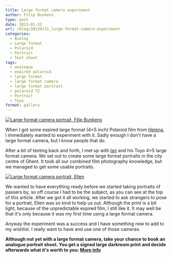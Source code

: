 ```yaml
---
title: Large format camera experiment
author: Filip Bunkens
type: post
date: 2013-01-31
url: /blog/20130131_large-format-camera-experiment
categories:
  - Analog
  - Large format
  - Polaroid
  - Portrait
  - Test shoot
tags:
  - analogue
  - expired polaroid
  - large format
  - large format camera
  - large format portrait
  - polaroid 72
  - Portrait
  - Toyo
format: gallery
---
```

[![Large format camera portrait, Filip Bunkens][1]](/images/blogposts/20130131_4x5_polaroid_72-2.jpg)

When I got some expired large format (4&#215;5 inch) Polaroid film from <a href="http://www.linkedin.com/in/helenavaneykeren" title="Helena Van Eyckeren op linked in" rel="friend met">Helena</a>, I immediately wanted to experiment with it. Sadly enough I don't have a large format camera, but I know people that do.

After a bit of texting back and forth, I met up with <a href="http://www.ianbauters.be" title="Ian Bauters" rel="contact met">Ian</a> and his Toyo 4&#215;5 large format camera. We set out to create some large format portraits in the city centre of Ghent. It took all our combined film photography knowledge, but we managed to get some usable portraits.

[![Large format camera portrait, Ellen][2]](/images/blogposts/20130130_polaroid_4by5_ellen-2.jpg)

We wanted to have everything ready before we started taking portraits of passers by, so off course I had to be the subject, as you can see at the top of this article. After we got it all working, we started to ask strangers to pose for a portrait, Ellen was so kind to help us out. Although the print is a bit light, because of the unpredictable expired film, I still like it. It may well be that it's only because it was my first time using a large format camera.

Anyway the experiment was a success and I have something new to add to my wishlist. I really want to have and use one of those cameras.

**Although not yet with a large format camera, take your chance to book an analogue portrait shoot. You get a signed large darkroom print and decide afterwards what it's worth to you: <a href="http://pitslamp.com/blog/20130106_i-shoot-you-decide-ii-large-portrait" title="I shoot, you decide: large portrait" rel="me">More info</a>**

 [1]: /images/blogposts/20130131_4x5_polaroid_72-2.jpg
 [2]: /images/blogposts/20120130_polaroid_4by5_ellen-2.jpg